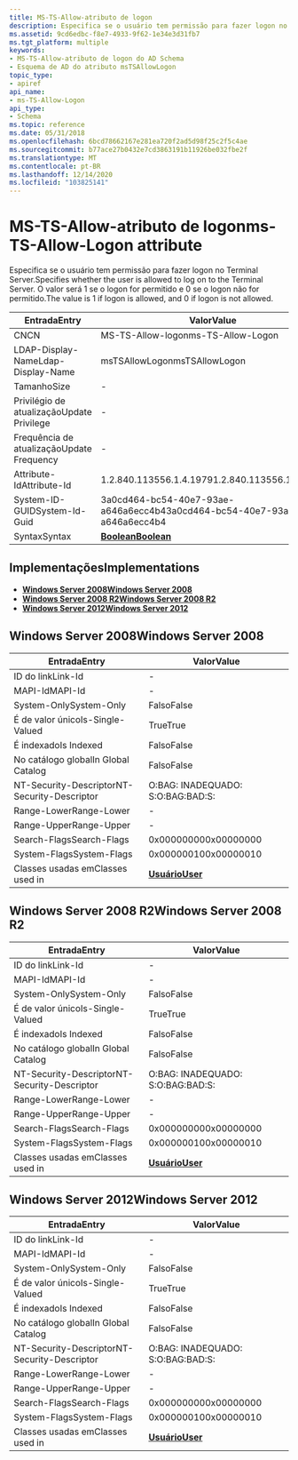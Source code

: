 ```yaml
---
title: MS-TS-Allow-atributo de logon
description: Especifica se o usuário tem permissão para fazer logon no Terminal Server. O valor será 1 se o logon for permitido e 0 se o logon não for permitido.
ms.assetid: 9cd6edbc-f8e7-4933-9f62-1e34e3d31fb7
ms.tgt_platform: multiple
keywords:
- MS-TS-Allow-atributo de logon do AD Schema
- Esquema de AD do atributo msTSAllowLogon
topic_type:
- apiref
api_name:
- ms-TS-Allow-Logon
api_type:
- Schema
ms.topic: reference
ms.date: 05/31/2018
ms.openlocfilehash: 6bcd78662167e281ea720f2ad5d98f25c2f5c4ae
ms.sourcegitcommit: b77ace27b0432e7cd3863191b11926be032fbe2f
ms.translationtype: MT
ms.contentlocale: pt-BR
ms.lasthandoff: 12/14/2020
ms.locfileid: "103825141"
---
```

# <a name="ms-ts-allow-logon-attribute"></a><span data-ttu-id="ea690-106">MS-TS-Allow-atributo de logon</span><span class="sxs-lookup"><span data-stu-id="ea690-106">ms-TS-Allow-Logon attribute</span></span>

<span data-ttu-id="ea690-107">Especifica se o usuário tem permissão para fazer logon no Terminal Server.</span><span class="sxs-lookup"><span data-stu-id="ea690-107">Specifies whether the user is allowed to log on to the Terminal Server.</span></span> <span data-ttu-id="ea690-108">O valor será 1 se o logon for permitido e 0 se o logon não for permitido.</span><span class="sxs-lookup"><span data-stu-id="ea690-108">The value is 1 if logon is allowed, and 0 if logon is not allowed.</span></span>



| <span data-ttu-id="ea690-109">Entrada</span><span class="sxs-lookup"><span data-stu-id="ea690-109">Entry</span></span> | <span data-ttu-id="ea690-110">Valor</span><span class="sxs-lookup"><span data-stu-id="ea690-110">Value</span></span> |
|-------------------|--------------------------------------|
| <span data-ttu-id="ea690-111">CN</span><span class="sxs-lookup"><span data-stu-id="ea690-111">CN</span></span>                | <span data-ttu-id="ea690-112">MS-TS-Allow-logon</span><span class="sxs-lookup"><span data-stu-id="ea690-112">ms-TS-Allow-Logon</span></span>                    |
| <span data-ttu-id="ea690-113">LDAP-Display-Name</span><span class="sxs-lookup"><span data-stu-id="ea690-113">Ldap-Display-Name</span></span> | <span data-ttu-id="ea690-114">msTSAllowLogon</span><span class="sxs-lookup"><span data-stu-id="ea690-114">msTSAllowLogon</span></span>                       |
| <span data-ttu-id="ea690-115">Tamanho</span><span class="sxs-lookup"><span data-stu-id="ea690-115">Size</span></span>              | \-                                   |
| <span data-ttu-id="ea690-116">Privilégio de atualização</span><span class="sxs-lookup"><span data-stu-id="ea690-116">Update Privilege</span></span>  | \-                                   |
| <span data-ttu-id="ea690-117">Frequência de atualização</span><span class="sxs-lookup"><span data-stu-id="ea690-117">Update Frequency</span></span>  | \-                                   |
| <span data-ttu-id="ea690-118">Attribute-Id</span><span class="sxs-lookup"><span data-stu-id="ea690-118">Attribute-Id</span></span>      | <span data-ttu-id="ea690-119">1.2.840.113556.1.4.1979</span><span class="sxs-lookup"><span data-stu-id="ea690-119">1.2.840.113556.1.4.1979</span></span>              |
| <span data-ttu-id="ea690-120">System-ID-GUID</span><span class="sxs-lookup"><span data-stu-id="ea690-120">System-Id-Guid</span></span>    | <span data-ttu-id="ea690-121">3a0cd464-bc54-40e7-93ae-a646a6ecc4b4</span><span class="sxs-lookup"><span data-stu-id="ea690-121">3a0cd464-bc54-40e7-93ae-a646a6ecc4b4</span></span> |
| <span data-ttu-id="ea690-122">Syntax</span><span class="sxs-lookup"><span data-stu-id="ea690-122">Syntax</span></span>            | [<span data-ttu-id="ea690-123">**Boolean**</span><span class="sxs-lookup"><span data-stu-id="ea690-123">**Boolean**</span></span>](s-boolean.md)         |



## <a name="implementations"></a><span data-ttu-id="ea690-124">Implementações</span><span class="sxs-lookup"><span data-stu-id="ea690-124">Implementations</span></span>

-   [<span data-ttu-id="ea690-125">**Windows Server 2008**</span><span class="sxs-lookup"><span data-stu-id="ea690-125">**Windows Server 2008**</span></span>](#windows-server-2008)
-   [<span data-ttu-id="ea690-126">**Windows Server 2008 R2**</span><span class="sxs-lookup"><span data-stu-id="ea690-126">**Windows Server 2008 R2**</span></span>](#windows-server-2008-r2)
-   [<span data-ttu-id="ea690-127">**Windows Server 2012**</span><span class="sxs-lookup"><span data-stu-id="ea690-127">**Windows Server 2012**</span></span>](#windows-server-2012)

## <a name="windows-server-2008"></a><span data-ttu-id="ea690-128">Windows Server 2008</span><span class="sxs-lookup"><span data-stu-id="ea690-128">Windows Server 2008</span></span>



| <span data-ttu-id="ea690-129">Entrada</span><span class="sxs-lookup"><span data-stu-id="ea690-129">Entry</span></span> | <span data-ttu-id="ea690-130">Valor</span><span class="sxs-lookup"><span data-stu-id="ea690-130">Value</span></span> |
|------------------------|-----------------------------------|
| <span data-ttu-id="ea690-131">ID do link</span><span class="sxs-lookup"><span data-stu-id="ea690-131">Link-Id</span></span>                | \-                                |
| <span data-ttu-id="ea690-132">MAPI-Id</span><span class="sxs-lookup"><span data-stu-id="ea690-132">MAPI-Id</span></span>                | \-                                |
| <span data-ttu-id="ea690-133">System-Only</span><span class="sxs-lookup"><span data-stu-id="ea690-133">System-Only</span></span>            | <span data-ttu-id="ea690-134">Falso</span><span class="sxs-lookup"><span data-stu-id="ea690-134">False</span></span>                             |
| <span data-ttu-id="ea690-135">É de valor único</span><span class="sxs-lookup"><span data-stu-id="ea690-135">Is-Single-Valued</span></span>       | <span data-ttu-id="ea690-136">True</span><span class="sxs-lookup"><span data-stu-id="ea690-136">True</span></span>                              |
| <span data-ttu-id="ea690-137">É indexado</span><span class="sxs-lookup"><span data-stu-id="ea690-137">Is Indexed</span></span>             | <span data-ttu-id="ea690-138">Falso</span><span class="sxs-lookup"><span data-stu-id="ea690-138">False</span></span>                             |
| <span data-ttu-id="ea690-139">No catálogo global</span><span class="sxs-lookup"><span data-stu-id="ea690-139">In Global Catalog</span></span>      | <span data-ttu-id="ea690-140">Falso</span><span class="sxs-lookup"><span data-stu-id="ea690-140">False</span></span>                             |
| <span data-ttu-id="ea690-141">NT-Security-Descriptor</span><span class="sxs-lookup"><span data-stu-id="ea690-141">NT-Security-Descriptor</span></span> | <span data-ttu-id="ea690-142">O:BAG: INADEQUADO: S:</span><span class="sxs-lookup"><span data-stu-id="ea690-142">O:BAG:BAD:S:</span></span>                      |
| <span data-ttu-id="ea690-143">Range-Lower</span><span class="sxs-lookup"><span data-stu-id="ea690-143">Range-Lower</span></span>            | \-                                |
| <span data-ttu-id="ea690-144">Range-Upper</span><span class="sxs-lookup"><span data-stu-id="ea690-144">Range-Upper</span></span>            | \-                                |
| <span data-ttu-id="ea690-145">Search-Flags</span><span class="sxs-lookup"><span data-stu-id="ea690-145">Search-Flags</span></span>           | <span data-ttu-id="ea690-146">0x00000000</span><span class="sxs-lookup"><span data-stu-id="ea690-146">0x00000000</span></span>                        |
| <span data-ttu-id="ea690-147">System-Flags</span><span class="sxs-lookup"><span data-stu-id="ea690-147">System-Flags</span></span>           | <span data-ttu-id="ea690-148">0x00000010</span><span class="sxs-lookup"><span data-stu-id="ea690-148">0x00000010</span></span>                        |
| <span data-ttu-id="ea690-149">Classes usadas em</span><span class="sxs-lookup"><span data-stu-id="ea690-149">Classes used in</span></span>        | [<span data-ttu-id="ea690-150">**Usuário**</span><span class="sxs-lookup"><span data-stu-id="ea690-150">**User**</span></span>](c-user.md)<br/> |



## <a name="windows-server-2008-r2"></a><span data-ttu-id="ea690-151">Windows Server 2008 R2</span><span class="sxs-lookup"><span data-stu-id="ea690-151">Windows Server 2008 R2</span></span>



| <span data-ttu-id="ea690-152">Entrada</span><span class="sxs-lookup"><span data-stu-id="ea690-152">Entry</span></span> | <span data-ttu-id="ea690-153">Valor</span><span class="sxs-lookup"><span data-stu-id="ea690-153">Value</span></span> |
|------------------------|-----------------------------------|
| <span data-ttu-id="ea690-154">ID do link</span><span class="sxs-lookup"><span data-stu-id="ea690-154">Link-Id</span></span>                | \-                                |
| <span data-ttu-id="ea690-155">MAPI-Id</span><span class="sxs-lookup"><span data-stu-id="ea690-155">MAPI-Id</span></span>                | \-                                |
| <span data-ttu-id="ea690-156">System-Only</span><span class="sxs-lookup"><span data-stu-id="ea690-156">System-Only</span></span>            | <span data-ttu-id="ea690-157">Falso</span><span class="sxs-lookup"><span data-stu-id="ea690-157">False</span></span>                             |
| <span data-ttu-id="ea690-158">É de valor único</span><span class="sxs-lookup"><span data-stu-id="ea690-158">Is-Single-Valued</span></span>       | <span data-ttu-id="ea690-159">True</span><span class="sxs-lookup"><span data-stu-id="ea690-159">True</span></span>                              |
| <span data-ttu-id="ea690-160">É indexado</span><span class="sxs-lookup"><span data-stu-id="ea690-160">Is Indexed</span></span>             | <span data-ttu-id="ea690-161">Falso</span><span class="sxs-lookup"><span data-stu-id="ea690-161">False</span></span>                             |
| <span data-ttu-id="ea690-162">No catálogo global</span><span class="sxs-lookup"><span data-stu-id="ea690-162">In Global Catalog</span></span>      | <span data-ttu-id="ea690-163">Falso</span><span class="sxs-lookup"><span data-stu-id="ea690-163">False</span></span>                             |
| <span data-ttu-id="ea690-164">NT-Security-Descriptor</span><span class="sxs-lookup"><span data-stu-id="ea690-164">NT-Security-Descriptor</span></span> | <span data-ttu-id="ea690-165">O:BAG: INADEQUADO: S:</span><span class="sxs-lookup"><span data-stu-id="ea690-165">O:BAG:BAD:S:</span></span>                      |
| <span data-ttu-id="ea690-166">Range-Lower</span><span class="sxs-lookup"><span data-stu-id="ea690-166">Range-Lower</span></span>            | \-                                |
| <span data-ttu-id="ea690-167">Range-Upper</span><span class="sxs-lookup"><span data-stu-id="ea690-167">Range-Upper</span></span>            | \-                                |
| <span data-ttu-id="ea690-168">Search-Flags</span><span class="sxs-lookup"><span data-stu-id="ea690-168">Search-Flags</span></span>           | <span data-ttu-id="ea690-169">0x00000000</span><span class="sxs-lookup"><span data-stu-id="ea690-169">0x00000000</span></span>                        |
| <span data-ttu-id="ea690-170">System-Flags</span><span class="sxs-lookup"><span data-stu-id="ea690-170">System-Flags</span></span>           | <span data-ttu-id="ea690-171">0x00000010</span><span class="sxs-lookup"><span data-stu-id="ea690-171">0x00000010</span></span>                        |
| <span data-ttu-id="ea690-172">Classes usadas em</span><span class="sxs-lookup"><span data-stu-id="ea690-172">Classes used in</span></span>        | [<span data-ttu-id="ea690-173">**Usuário**</span><span class="sxs-lookup"><span data-stu-id="ea690-173">**User**</span></span>](c-user.md)<br/> |



## <a name="windows-server-2012"></a><span data-ttu-id="ea690-174">Windows Server 2012</span><span class="sxs-lookup"><span data-stu-id="ea690-174">Windows Server 2012</span></span>



| <span data-ttu-id="ea690-175">Entrada</span><span class="sxs-lookup"><span data-stu-id="ea690-175">Entry</span></span> | <span data-ttu-id="ea690-176">Valor</span><span class="sxs-lookup"><span data-stu-id="ea690-176">Value</span></span> |
|------------------------|-----------------------------------|
| <span data-ttu-id="ea690-177">ID do link</span><span class="sxs-lookup"><span data-stu-id="ea690-177">Link-Id</span></span>                | \-                                |
| <span data-ttu-id="ea690-178">MAPI-Id</span><span class="sxs-lookup"><span data-stu-id="ea690-178">MAPI-Id</span></span>                | \-                                |
| <span data-ttu-id="ea690-179">System-Only</span><span class="sxs-lookup"><span data-stu-id="ea690-179">System-Only</span></span>            | <span data-ttu-id="ea690-180">Falso</span><span class="sxs-lookup"><span data-stu-id="ea690-180">False</span></span>                             |
| <span data-ttu-id="ea690-181">É de valor único</span><span class="sxs-lookup"><span data-stu-id="ea690-181">Is-Single-Valued</span></span>       | <span data-ttu-id="ea690-182">True</span><span class="sxs-lookup"><span data-stu-id="ea690-182">True</span></span>                              |
| <span data-ttu-id="ea690-183">É indexado</span><span class="sxs-lookup"><span data-stu-id="ea690-183">Is Indexed</span></span>             | <span data-ttu-id="ea690-184">Falso</span><span class="sxs-lookup"><span data-stu-id="ea690-184">False</span></span>                             |
| <span data-ttu-id="ea690-185">No catálogo global</span><span class="sxs-lookup"><span data-stu-id="ea690-185">In Global Catalog</span></span>      | <span data-ttu-id="ea690-186">Falso</span><span class="sxs-lookup"><span data-stu-id="ea690-186">False</span></span>                             |
| <span data-ttu-id="ea690-187">NT-Security-Descriptor</span><span class="sxs-lookup"><span data-stu-id="ea690-187">NT-Security-Descriptor</span></span> | <span data-ttu-id="ea690-188">O:BAG: INADEQUADO: S:</span><span class="sxs-lookup"><span data-stu-id="ea690-188">O:BAG:BAD:S:</span></span>                      |
| <span data-ttu-id="ea690-189">Range-Lower</span><span class="sxs-lookup"><span data-stu-id="ea690-189">Range-Lower</span></span>            | \-                                |
| <span data-ttu-id="ea690-190">Range-Upper</span><span class="sxs-lookup"><span data-stu-id="ea690-190">Range-Upper</span></span>            | \-                                |
| <span data-ttu-id="ea690-191">Search-Flags</span><span class="sxs-lookup"><span data-stu-id="ea690-191">Search-Flags</span></span>           | <span data-ttu-id="ea690-192">0x00000000</span><span class="sxs-lookup"><span data-stu-id="ea690-192">0x00000000</span></span>                        |
| <span data-ttu-id="ea690-193">System-Flags</span><span class="sxs-lookup"><span data-stu-id="ea690-193">System-Flags</span></span>           | <span data-ttu-id="ea690-194">0x00000010</span><span class="sxs-lookup"><span data-stu-id="ea690-194">0x00000010</span></span>                        |
| <span data-ttu-id="ea690-195">Classes usadas em</span><span class="sxs-lookup"><span data-stu-id="ea690-195">Classes used in</span></span>        | [<span data-ttu-id="ea690-196">**Usuário**</span><span class="sxs-lookup"><span data-stu-id="ea690-196">**User**</span></span>](c-user.md)<br/> |



 

 





